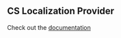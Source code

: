 ## CS Localization Provider
Check out the [documentation](../../docs/under_the_hood.md#cs-localization-provider)
